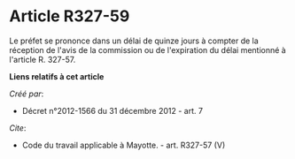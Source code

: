 # Article R327-59

Le préfet se prononce dans un délai de quinze jours à compter de la réception de l'avis de la commission ou de l'expiration
du délai mentionné à l'article R. 327-57.

**Liens relatifs à cet article**

_Créé par_:

  - Décret n°2012-1566 du 31 décembre 2012 - art. 7

_Cite_:

  - Code du travail applicable à Mayotte. - art. R327-57 (V)
